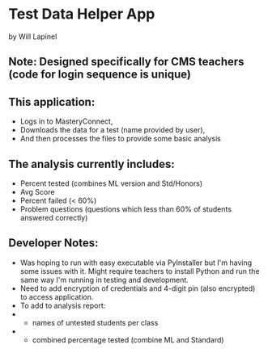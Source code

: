 # Test Data Helper App
by Will Lapinel

## Note: Designed specifically for CMS teachers (code for login sequence is unique)

## This application:
- Logs in to MasteryConnect, 
- Downloads the data for a test (name provided by user), 
- And then processes the files to provide some basic analysis

## The analysis currently includes:
- Percent tested (combines ML version and Std/Honors)
- Avg Score 
- Percent failed (< 60%)
- Problem questions (questions which less than 60% of students answered correctly)

## Developer Notes:
- Was hoping to run with easy executable via PyInstaller but I'm having some issues with it. Might require teachers to install Python and run the same way I'm running in testing and development.
- Need to add encryption of credentials and 4-digit pin (also encrypted) to access application.
- To add to analysis report: 
- - names of untested students per class
- - combined percentage tested (combine ML and Standard)